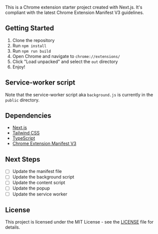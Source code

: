 This is a Chrome extension starter project created with Next.js. It's compliant with
the latest Chrome Extension Manifest V3 guidelines.

## Getting Started

1. Clone the repository
2. Run `npm install`
3. Run `npm run build`
4. Open Chrome and navigate to `chrome://extensions/`
5. Click "Load unpacked" and select the `out` directory
6. Enjoy!

## Service-worker script

Note that the service-worker script aka `background.js` is currently in the `public` directory.

## Dependencies

- [Next.js](https://nextjs.org/)
- [Tailwind CSS](https://tailwindcss.com/)
- [TypeScript](https://www.typescriptlang.org/)
- [Chrome Extension Manifest V3](https://developer.chrome.com/docs/extensions/reference/manifest/)

## Next Steps

- [ ] Update the manifest file
- [ ] Update the background script
- [ ] Update the content script
- [ ] Update the popup
- [ ] Update the service worker

## License

This project is licensed under the MIT License - see the [LICENSE](LICENSE.md) file for details.
